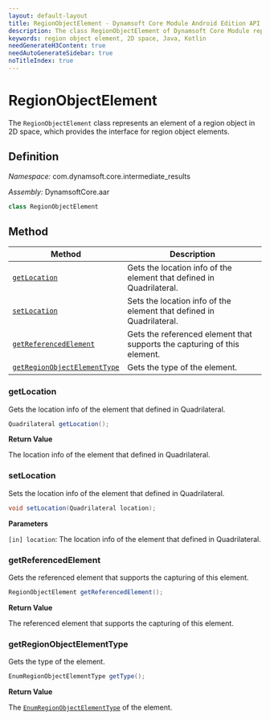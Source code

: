 ```yaml
---
layout: default-layout
title: RegionObjectElement - Dynamsoft Core Module Android Edition API Reference
description: The class RegionObjectElement of Dynamsoft Core Module represents an element of a region object in 2D space, which provides the interface for region object elements.
keywords: region object element, 2D space, Java, Kotlin
needGenerateH3Content: true
needAutoGenerateSidebar: true
noTitleIndex: true
---
```


# RegionObjectElement

The `RegionObjectElement` class represents an element of a region object in 2D space, which provides the interface for region object elements.

## Definition

*Namespace:* com.dynamsoft.core.intermediate_results

*Assembly:* DynamsoftCore.aar

```java
class RegionObjectElement
```

## Method

| Method | Description |
| ------ | ----------- |
| [`getLocation`](#getlocation) | Gets the location info of the element that defined in Quadrilateral. |
| [`setLocation`](#setlocation) | Sets the location info of the element that defined in Quadrilateral. |
| [`getReferencedElement`](#getreferencedelement) | Gets the referenced element that supports the capturing of this element. |
| [`getRegionObjectElementType`](#getregionobjectelementtype) | Gets the type of the element. |

### getLocation

Gets the location info of the element that defined in Quadrilateral.

```java
Quadrilateral getLocation();
```

**Return Value**

The location info of the element that defined in Quadrilateral.

### setLocation

Sets the location info of the element that defined in Quadrilateral.

```java
void setLocation(Quadrilateral location);
```

**Parameters**

`[in] location`: The location info of the element that defined in Quadrilateral.

### getReferencedElement

Gets the referenced element that supports the capturing of this element.

```java
RegionObjectElement getReferencedElement();
```

**Return Value**

The referenced element that supports the capturing of this element.

### getRegionObjectElementType

Gets the type of the element.

```java
EnumRegionObjectElementType getType();
```

**Return Value**

The [`EnumRegionObjectElementType`]({{site.dcv_enumerations}}core/region-object-element-type.html) of the element.
